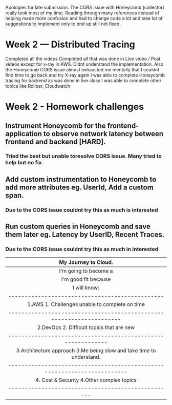 Apologies for late submission. The CORS issue with Honeycomb (collector) really took most of my time. Reading through many references instead of helping made more confusion and had to change code a lot and take lot of suggestions to implement only to end up still not fixed.

# Week 2 — Distributed Tracing

Completed all the videos
Completed all that was done in Live video / Post videos except for x-ray in AWS. Didnt understand the implementation. Also the Honeycomb CORS issue almost exhausted me mentally that I couldnt find time to go back and try X-ray again
I was able to complete Honeycomb tracing for backend as was done in live class
I was able to complete other topics like Rollbar, Cloudwatch 

# Week 2 - Homework challenges

## Instrument Honeycomb for the frontend-application to observe network latency between frontend and backend [HARD].
  ### Tried the best but unable toresolve CORS issue. Many tried to help but no fix. 
  
## Add custom instrumentation to Honeycomb to add more attributes eg. UserId, Add a custom span.
  ### Due to the CORS issue couldnt try this as much is interested
  
## Run custom queries in Honeycomb and save them later eg. Latency by UserID, Recent Traces.
  ### Due to the CORS issue couldnt try this as much in interested
  
  | My Journey to Cloud.                                                    |
  |:----:                                                                   |
  | I'm going to become a | Program / Project Manager / Solutions Architect |          
  | I'm good fit because  |   Currently as Program / Project Manager with experience |       
  | I will know: | I will not get distracted by |
  |-----------------------------------------------
  |1.AWS                     1. Challenges unable to complete on time |
  |--------------------------------------------------------------------
  |2.DevOps                  2. Difficult topics that are new |
  |------------------------------------------------------------
  |3.Architecture approach   3.Me being slow and take time to understand. |
  |------------------------------------------------------------------------
  |4. Cost & Security        4.Other complex topics |
  |--------------------------------------------------
